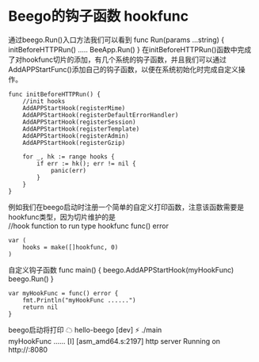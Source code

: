 # Beego的钩子函数 hookfunc
通过beego.Run()入口方法我们可以看到
	func Run(params ...string) {
		initBeforeHTTPRun()
		..... 
		BeeApp.Run()
	}
在initBeforeHTTPRun()函数中完成了对hookfunc切片的添加，有几个系统的钩子函数，并且我们可以通过AddAPPStartFunc()添加自己的钩子函数，以便在系统初始化时完成自定义操作。

	func initBeforeHTTPRun() {
		//init hooks
		AddAPPStartHook(registerMime)
		AddAPPStartHook(registerDefaultErrorHandler)
		AddAPPStartHook(registerSession)
		AddAPPStartHook(registerTemplate)
		AddAPPStartHook(registerAdmin)
		AddAPPStartHook(registerGzip)
	
		for _, hk := range hooks {
			if err := hk(); err != nil {
				panic(err)
			}
		}
	}

例如我们在beego启动时注册一个简单的自定义打印函数，注意该函数需要是hookfunc类型，因为切片维护的是  
	//hook function to run
	type hookfunc func() error
	
	var (
		hooks = make([]hookfunc, 0)
	)

自定义钩子函数
	func main() {
		beego.AddAPPStartHook(myHookFunc)
		beego.Run()
	}
	
	var myHookFunc = func() error {
		fmt.Println("myHookFunc ......")
		return nil
	}

beego启动将打印
	☁  hello-beego [dev] ⚡ ./main                                                                                      
	myHookFunc ......
	 [I] [asm_amd64.s:2197] http server Running on http://:8080


















